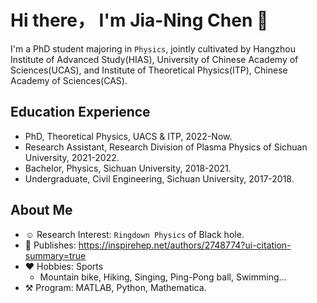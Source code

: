 # Hi there， I'm Jia-Ning Chen 👋 

I'm a PhD student majoring in `Physics`, jointly cultivated by Hangzhou Institute of Advanced Study(HIAS), University of Chinese Academy of Sciences(UCAS), and Institute of Theoretical Physics(ITP), Chinese Academy of Sciences(CAS). 

## Education Experience
 - PhD, Theoretical Physics,  UACS & ITP, 2022-Now. 
 - Research Assistant, Research Division of Plasma Physics of Sichuan University, 2021-2022. 
 - Bachelor, Physics, Sichuan University, 2018-2021. 
 - Undergraduate, Civil Engineering, Sichuan University, 2017-2018.

## About Me

- ☺️ Research Interest: `Ringdown Physics` of Black hole.
- 📃 Publishes:  https://inspirehep.net/authors/2748774?ui-citation-summary=true
- ❤️ Hobbies: Sports
    - Mountain bike, Hiking, Singing, Ping-Pong ball, Swimming...
- ⚒️ Program: MATLAB, Python, Mathematica.

